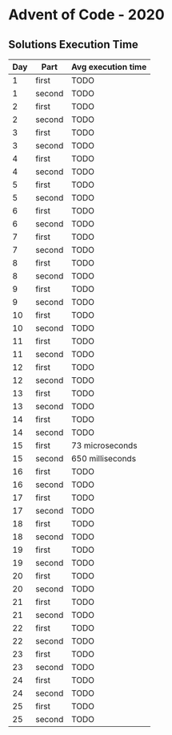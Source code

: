 # Advent of Code - 2020

## Solutions Execution Time
| Day | Part   | Avg execution time |
| --- | ------ | ------------------ |
|  1  | first  | TODO
|  1  | second | TODO
|  2  | first  | TODO
|  2  | second | TODO
|  3  | first  | TODO
|  3  | second | TODO
|  4  | first  | TODO
|  4  | second | TODO
|  5  | first  | TODO
|  5  | second | TODO
|  6  | first  | TODO
|  6  | second | TODO
|  7  | first  | TODO
|  7  | second | TODO
|  8  | first  | TODO
|  8  | second | TODO
|  9  | first  | TODO
|  9  | second | TODO
|  10 | first  | TODO
|  10 | second | TODO
|  11 | first  | TODO
|  11 | second | TODO
|  12 | first  | TODO
|  12 | second | TODO
|  13 | first  | TODO
|  13 | second | TODO
|  14 | first  | TODO
|  14 | second | TODO
|  15 | first  | 73 microseconds
|  15 | second | 650 milliseconds
|  16 | first  | TODO
|  16 | second | TODO
|  17 | first  | TODO
|  17 | second | TODO
|  18 | first  | TODO
|  18 | second | TODO
|  19 | first  | TODO
|  19 | second | TODO
|  20 | first  | TODO
|  20 | second | TODO
|  21 | first  | TODO
|  21 | second | TODO
|  22 | first  | TODO
|  22 | second | TODO
|  23 | first  | TODO
|  23 | second | TODO
|  24 | first  | TODO
|  24 | second | TODO
|  25 | first  | TODO
|  25 | second | TODO